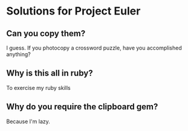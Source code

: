 # Solutions for Project Euler

## Can you copy them?
I guess. If you photocopy a crossword puzzle, have you accomplished anything?

## Why is this all in ruby?
To exercise my ruby skills

## Why do you require the clipboard gem?
Because I'm lazy.
